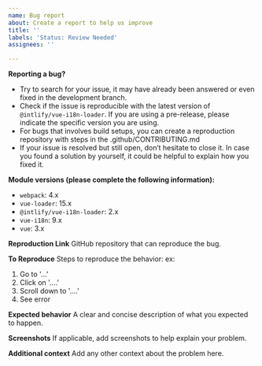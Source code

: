 ```yaml
---
name: Bug report
about: Create a report to help us improve
title: ''
labels: 'Status: Review Needed'
assignees: ''

---
```


**Reporting a bug?**
 - Try to search for your issue, it may have already been answered or even fixed in the development branch.
 - Check if the issue is reproducible with the latest version of `@intlify/vue-i18n-loader`. If you are using a pre-release, please indicate the specific version you are using.
 - For bugs that involves build setups, you can create a reproduction repository with steps in the .github/CONTRIBUTING.md
 - If your issue is resolved but still open, don’t hesitate to close it. In case you found a solution by yourself, it could be helpful to explain how you fixed it.

**Module versions (please complete the following information):**
 - `webpack`: 4.x
 - `vue-loader`: 15.x
 - `@intlify/vue-i18n-loader`: 2.x
 - `vue-i18n`: 9.x
 - `vue`: 3.x

**Reproduction Link**
GitHub repository that can reproduce the bug.

**To Reproduce**
Steps to reproduce the behavior:
ex:
1. Go to '...'
2. Click on '....'
3. Scroll down to '....'
4. See error

**Expected behavior**
A clear and concise description of what you expected to happen.

**Screenshots**
If applicable, add screenshots to help explain your problem.

**Additional context**
Add any other context about the problem here.
